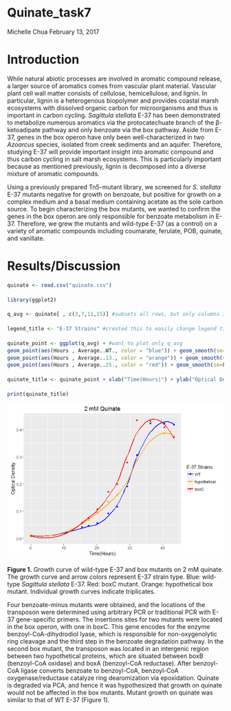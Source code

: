 Quinate\_task7
================
Michelle Chua
February 13, 2017

Introduction
============

While natural abiotic processes are involved in aromatic compound release, a larger source of aromatics comes from vascular plant material. Vascular plant cell wall matter consists of cellulose, hemicellulose, and lignin. In particular, lignin is a heterogenous biopolymer and provides coastal marsh ecosystems with dissolved organic carbon for microorganisms and thus is important in carbon cycling. *Sagittula stellata* E-37 has been demonstrated to metabolize numerous aromatics via the protocatechuate branch of the β-ketoadipate pathway and only benzoate via the box pathway. Aside from E-37, genes in the box operon have only been well-characterized in two *Azoarcus* species, isolated from creek sediments and an aquifer. Therefore, studying E-37 will provide important insight into aromatic compound and thus carbon cycling in salt marsh ecosystems. This is particularly important because as mentioned previously, lignin is decomposed into a diverse mixture of aromatic compounds.

Using a previously prepared Tn5-mutant library, we screened for *S*. *stellata* E-37 mutants negative for growth on benzoate, but positive for growth on a complex medium and a basal medium containing acetate as the sole carbon source. To begin characterizing the box mutants, we wanted to confirm the genes in the box operon are only responsible for benzoate metabolism in E-37. Therefore, we grew the mutants and wild-type E-37 (as a control) on a variety of aromatic compounds including coumarate, ferulate, POB, quinate, and vanillate.

Results/Discussion
==================

``` r
quinate <- read.csv("quinate.csv")

library(ggplot2)

q_avg <- quinate[ , c(3,7,11,15)] #subsets all rows, but only columns 3, 7, 11, and 15

legend_title <- "E-37 Strains" #created this to easily change legend title below

quinate_point <- ggplot(q_avg) + #want to plot only q_avg
geom_point(aes(Hours , Average..WT., color = "blue")) + geom_smooth(se=FALSE, aes(Hours , Average..WT., color = "blue")) + #makes a scatterplot of Hours vs. column 7 and smooths the points
geom_point(aes(Hours , Average..13., color = "orange")) + geom_smooth(se=FALSE, aes(Hours , Average..13., color = "orange")) + #makes a scatterplot of Hours vs. column 11 and smooths the points
geom_point(aes(Hours , Average..25., color = "red")) + geom_smooth(se=FALSE, aes(Hours , Average..25., color = "red")) #makes a scatterplot of Hours vs. column 15 and smooths the points

quinate_title <- quinate_point + xlab("Time(Hours)") + ylab("Optical Density") +   scale_color_manual(legend_title, labels = c("WT", "hypothetical", "boxC"), values = c("blue", "orange", "red")) + ggtitle("2 mM Quinate") #changes x and y axes labels and add colors I want to each E-37 strain

print(quinate_title)
```

![](Quinate_task7_files/figure-markdown_github/quinate_title-1.png)

**Figure 1.** Growth curve of wild-type E-37 and box mutants on 2 mM quinate. The growth curve and arrow colors represent E-37 strain type. Blue: wild-type *Sagittula stellata* E-37. Red: boxC mutant. Orange: hypothetical box mutant. Individual growth curves indicate triplicates.

Four benzoate-minus mutants were obtained, and the locations of the transposon were determined using arbitrary PCR or traditional PCR with E-37 gene-specific primers. The insertions sites for two mutants were located in the box operon, with one in boxC. This gene encodes for the enzyme benzoyl-CoA-dihydrodiol lyase, which is responsible for non-oxygenolytic ring cleavage and the third step in the benzoate degradation pathway. In the second box mutant, the transposon was located in an intergenic region between two hypothetical proteins, which are situated between boxB (benzoyl-CoA oxidase) and boxA (benzoyl-CoA reductase). After benzoyl-CoA ligase converts benzoate to benzoyl-CoA, benzoyl-CoA oxygenase/reductase catalyze ring dearomization via epoxidation. Quinate is degraded via PCA, and hence it was hypothesized that growth on quinate would not be affected in the box mutants. Mutant growth on quinate was similar to that of WT E-37 (Figure 1).
